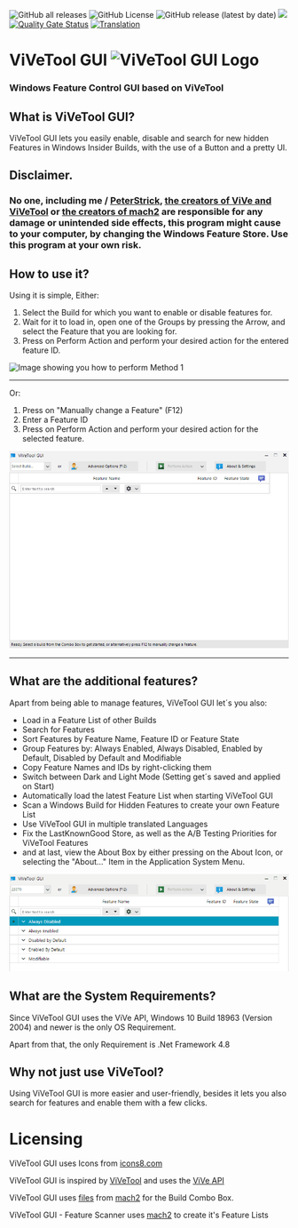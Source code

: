 ![GitHub all releases](https://img.shields.io/github/downloads/peterstrick/vivetool-gui/total)
![GitHub License](https://img.shields.io/github/license/peterstrick/vivetool-gui)
![GitHub release (latest by date)](https://img.shields.io/github/v/release/peterstrick/vivetool-gui)
[![](https://dcbadge.vercel.app/api/server/8vDFXEucp2?style=flat)](https://discord.gg/8vDFXEucp2)
[![Quality Gate Status](https://sonarcloud.io/api/project_badges/measure?project=PeterStrick_ViVeTool-GUI&metric=alert_status)](https://sonarcloud.io/summary/new_code?id=PeterStrick_ViVeTool-GUI)
[![Translation](https://weblate.rawrr.dev/widgets/vivetool-gui/-/svg-badge.svg)](https://weblate.rawrr.dev/engage/vivetool-gui)

# ViVeTool GUI <img src="/images/icons8-advertisement-page-96.png" alt="ViVeTool GUI Logo" width="32"/> 
### Windows Feature Control GUI based on ViVeTool

## What is ViVeTool GUI?
ViVeTool GUI lets you easily enable, disable and search for new hidden Features in Windows Insider Builds, with the use of a Button and a pretty UI.

## Disclaimer.
### No one, including me / [PeterStrick](https://github.com/PeterStrick), [the creators of ViVe and ViVeTool](https://github.com/thebookisclosed/ViVe) or [the creators of mach2](https://github.com/riverar/mach2) are responsible for any damage or unintended side effects, this program might cause to your computer, by changing the Windows Feature Store. Use this program at your own risk.

## How to use it?
Using it is simple, 
Either:

1. Select the Build for which you want to enable or disable features for.
2. Wait for it to load in, open one of the Groups by pressing the Arrow, and select the Feature that you are looking for.
3. Press on Perform Action and perform your desired action for the entered feature ID.

<img width="511" height="355" src="/images/Method1.gif" alt="Image showing you how to perform Method 1" />


---

Or:
1. Press on "Manually change a Feature" (F12)
2. Enter a Feature ID
3. Press on Perform Action and perform your desired action for the selected feature.

<img width="511" height="355" src="/images/Method2.gif" alt="Image showing you how to perform Method 2" />

---

## What are the additional features?
Apart from being able to manage features, ViVeTool GUI let´s you also:
- Load in a Feature List of other Builds
- Search for Features 
- Sort Features by Feature Name, Feature ID or Feature State
- Group Features by: Always Enabled, Always Disabled, Enabled by Default, Disabled by Default and Modifiable
- Copy Feature Names and IDs by right-clicking them
- Switch between Dark and Light Mode (Setting get´s saved and applied on Start)
- Automatically load the latest Feature List when starting ViVeTool GUI
- Scan a Windows Build for Hidden Features to create your own Feature List
- Use ViVeTool GUI in multiple translated Languages
- Fix the LastKnownGood Store, as well as the A/B Testing Priorities for ViVeTool Features
- and at last, view the About Box by either pressing on the About Icon, or selecting the "About..." Item in the Application System Menu.

<img width="511" height="175" src="/images/Searching.gif" alt="Image showing you how to search" />

## What are the System Requirements?
Since ViVeTool GUI uses the ViVe API, Windows 10 Build 18963 (Version 2004) and newer is the only OS Requirement.

Apart from that, the only Requirement is .Net Framework 4.8

## Why not just use ViVeTool?
Using ViVeTool GUI is more easier and user-friendly, besides it lets you also search for features and enable them with a few clicks.

# Licensing
ViVeTool GUI uses Icons from [icons8.com](https://icons8.com/)

ViVeTool GUI is inspired by [ViVeTool](https://github.com/thebookisclosed/ViVe) and uses the [ViVe API](https://github.com/thebookisclosed/ViVe/tree/master/ViVe)

ViVeTool GUI uses [files](https://github.com/riverar/mach2/tree/master/features) from [mach2](https://github.com/riverar/mach2) for the Build Combo Box.

ViVeTool GUI - Feature Scanner uses [mach2](https://github.com/riverar/mach2) to create it's Feature Lists
